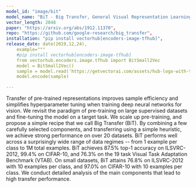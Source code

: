 ```yaml
---
model_id: "image/bit"
model_name: "BiT - Big Transfer, General Visual Representation Learning (Small)", 
vector_length: 2048
paper: "https://arxiv.org/abs/1912.11370", 
repo: "https://github.com/google-research/big_transfer",
installation: "pip install vectorhub[encoders-image-tfhub]",
release_date: date(2019,12,24),
    example="""
    #pip install vectorhub[encoders-image-tfhub]
    from vectorhub.encoders.image.tfhub import BitSmall2Vec
    model = BitSmall2Vec()
    sample = model.read('https://getvectorai.com/assets/hub-logo-with-text.png')
    model.encode(sample)

---
```

Transfer of pre-trained representations improves sample efficiency and simplifies hyperparameter tuning when training 
deep neural networks for vision. We revisit the paradigm of pre-training on large supervised datasets and fine-tuning the model 
on a target task. We scale up pre-training, and propose a simple recipe that we call Big Transfer (BiT). By combining a few carefully 
selected components, and transferring using a simple heuristic, we achieve strong performance on over 20 datasets. BiT performs well across 
a surprisingly wide range of data regimes -- from 1 example per class to 1M total examples. BiT achieves 87.5% top-1 accuracy on ILSVRC-2012, 99.4% on CIFAR-10, and 76.3% on the 19 task Visual Task Adaptation Benchmark (VTAB). On small datasets, BiT attains 76.8% on 
ILSVRC-2012 with 10 examples per class, and 97.0% on CIFAR-10 with 10 examples per class. We conduct detailed analysis 
of the main components that lead to high transfer performance.
